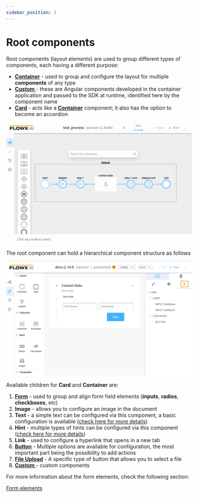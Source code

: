 ```yaml
---
sidebar_position: 1
---
```


# Root components

Root components (layout elements) are used to group different types of components, each having a different purpose:

* [**Container**](container.md) - used to group and configure the layout for multiple **components** of any type
* [**Custom** ](custom.md)- these are Angular components developed in the container application and passed to the SDK at runtime, identified here by the component name
* [**Card**](card.md) - acts like a [**Container**](container.md) component; it also has the option to become an accordion 

![](../../img/root_components.gif)

The root component can hold a hierarchical component structure as follows

![](../../img/root_components_structure.png)

Available children for **Card** and **Container** are:

1. [**Form**](../form-elements/) - used to group and align form field elements (**inputs**, **radios**, **checkboxes**, etc)
2. **Image** - allows you to configure an image in the document
3. **Text** - a simple text can be configured via this component, a basic configuration is available ([check here for more details](../../))
4. **Hint** - multiple types of hints can be configured via this component ([check here for more details](../../))
5. **Link** - used to configure a hyperlink that opens in a new tab
6. [**Button**](../buttons.md) - Multiple options are available for configuration, the most important part being the possibility to add actions
7. [**File Upload**](../buttons.md) - A specific type of button that allows you to select a file
8. [**Custom** ](custom.md)- custom components

For more information about the form elements, check the following section:


[Form elements](../form-elements/form-elements.md)

